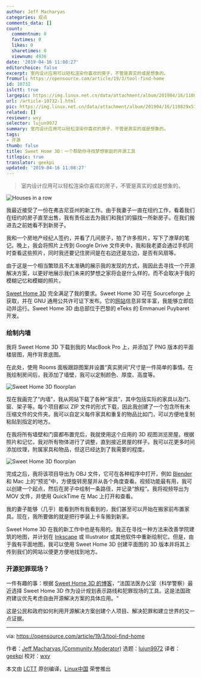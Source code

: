 ```yaml
---
author: Jeff Macharyas
categories: 观点
comments_data: []
count:
  commentnum: 0
  favtimes: 0
  likes: 0
  sharetimes: 0
  viewnum: 4936
date: '2019-04-16 11:08:27'
editorchoice: false
excerpt: 室内设计应用可以轻松渲染你喜欢的房子，不管是真实的或是想象的。
fromurl: https://opensource.com/article/19/3/tool-find-home
id: 10732
islctt: true
largepic: https://img.linux.net.cn/data/attachment/album/201904/16/110829x516xmlssmn6ldk9.jpg
url: /article-10732-1.html
pic: https://img.linux.net.cn/data/attachment/album/201904/16/110829x516xmlssmn6ldk9.jpg.thumb.jpg
related: []
reviewer: wxy
selector: lujun9972
summary: 室内设计应用可以轻松渲染你喜欢的房子，不管是真实的或是想象的。
tags:
- 开源
thumb: false
title: Sweet Home 3D：一个帮助你寻找梦想家庭的开源工具
titlepic: true
translator: geekpi
updated: '2019-04-16 11:08:27'
---
```



> 
> 室内设计应用可以轻松渲染你喜欢的房子，不管是真实的或是想象的。
> 
> 
> 


![Houses in a row](/data/attachment/album/201904/16/110829x516xmlssmn6ldk9.jpg "Houses in a row")


我最近接受了一份在弗吉尼亚州的新工作。由于我妻子一直在纽约工作，看着我们在纽约的房子直至出售，我有责任出去为我们和我们的猫找一所新房子。在我们搬进去之前她看不到新房子。


我和一个房地产经纪人签约，并看了几间房子，拍了许多照片，写下了潦草的笔记。晚上，我会将照片上传到 Google Drive 文件夹中，我和我老婆会通过手机同时查看这些照片，同时我还要记住房间是在右边还是左边，是否有风扇等。


由于这是一个相当繁琐且不太准确的展示我的发现的方式，我因此去寻找一个开源解决方案，以更好地展示我们未来的梦想之家将会是什么样的，而不会取决于我的模糊记忆和模糊的照片。


[Sweet Home 3D](https://sourceforge.net/projects/sweethome3d/) 完全满足了我的要求。Sweet Home 3D 可在 Sourceforge 上获取，并在 GNU 通用公共许可证下发布。它的[网站](http://www.sweethome3d.com/)信息非常丰富，我能够立即启动并运行。Sweet Home 3D 由总部位于巴黎的 eTeks 的 Emmanuel Puybaret 开发。


### 绘制内墙


我将 Sweet Home 3D 下载到我的 MacBook Pro 上，并添加了 PNG 版本的平面楼层图，用作背景底图。


在此处，使用 Rooms 面板跟踪图案并设置“真实房间”尺寸是一件简单的事情。在我绘制房间后，我添加了墙壁，我可以定制颜色、厚度、高度等。


![Sweet Home 3D floorplan](/data/attachment/album/201904/16/110832qeh2obhhxnxhzxx4.png "Sweet Home 3D floorplan")


现在我画完了“内墙”，我从网站下载了各种“家具”，其中包括实际的家具以及门、窗、架子等。每个项目都以 ZIP 文件的形式下载，因此我创建了一个包含所有未压缩文件的文件夹。我可以自定义每件家具和重复的物品比如门，可以方便地复制粘贴到指定的地方。


在我将所有墙壁和门窗都布置完后，我就使用这个应用的 3D 视图浏览房屋。根据照片和记忆，我对所有物体进行了调整，直到接近房屋的样子。我可以花更多时间添加纹理，附属家具和物品，但这已经达到了我需要的程度。


![Sweet Home 3D floorplan](/data/attachment/album/201904/16/110834hzywyty6ebn1y7w9.png "Sweet Home 3D floorplan")


完成之后，我将该项目导出为 OBJ 文件，它可在各种程序中打开，例如 [Blender](https://opensource.com/article/18/5/blender-hotkey-cheat-sheet) 和 Mac 上的“预览”中，方便旋转房屋并从各个角度查看。视频功能最有用，我可以创建一个起点，然后在房子中绘制一条路径，并记录“旅程”。我将视频导出为 MOV 文件，并使用 QuickTime 在 Mac 上打开和查看。


我的妻子能够（几乎）能看到所有我看到的，我们甚至可以开始在搬家前布置家具。现在，我所要做的就是把行李装上卡车搬到新家。


Sweet Home 3D 在我的新工作中也是有用的。我正在寻找一种方法来改善学院建筑的地图，并计划在 [Inkscape](https://opensource.com/article/19/1/inkscape-cheat-sheet) 或 Illustrator 或其他软件中重新绘制它。但是，由于我有平面地图，我可以使用 Sweet Home 3D 创建平面图的 3D 版本并将其上传到我们的网站以便更方便地找到地方。


### 开源犯罪现场？


一件有趣的事：根据 [Sweet Home 3D 的博客](http://www.sweethome3d.com/blog/2018/12/10/customization_for_the_forensic_police.html)，“法国法医办公室（科学警察）最近选择 Sweet Home 3D 作为设计规划表示路线和犯罪现场的工具。这是法国政府建议优先考虑自由开源解决方案的具体应用。“


这是公民和政府如何利用开源解决方案创建个人项目、解决犯罪和建立世界的又一点证据。




---


via: <https://opensource.com/article/19/3/tool-find-home>


作者：[Jeff Macharyas (Community Moderator)](https://opensource.com/users/jeffmacharyas) 选题：[lujun9972](https://github.com/lujun9972) 译者：[geekpi](https://github.com/geekpi) 校对：[wxy](https://github.com/wxy)


本文由 [LCTT](https://github.com/LCTT/TranslateProject) 原创编译，[Linux中国](https://linux.cn/) 荣誉推出